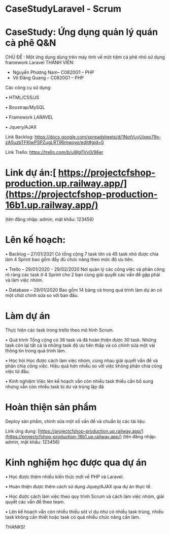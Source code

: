 # CaseStudyLaravel - Scrum
# CaseStudy: Ứng dụng quản lý quán cà phê Q&N

CHỦ ĐỀ : Một ứng dụng dùng trên máy tính về một tiệm cà phê nhỏ sử dụng framework Laravel
THÀNH VIÊN: 
- Nguyễn Phương Nam– C0820G1 – PHP
- Võ Đăng Quang – C0820G1 – PHP

Các công cụ sử dụng:

•	HTML/CSS/JS

•	Boostrap/MySQL

•	Framework LARAVEL

•	Jquery/AJAX

Link Backlog: https://docs.google.com/spreadsheets/d/1NotVuyUixeo79x-zA5uzbTFKlwPSPZugLRTIRlmwoyo/edit#gid=0

Link Trello: https://trello.com/b/uWgl1Vv0/96er
# Link dự án:[ https://projectcfshop-production.up.railway.app/](https://projectcfshop-production-16b1.up.railway.app/)
(tên đăng nhập: admin, mật khẩu: 123456)

# Lên kế hoạch:

•	Backlog – 27/01/2021
Có tổng cộng 7 task lớn và 45 task nhỏ được chia làm 4 Sprint bao gồm đầy đủ chức năng theo mức độ ưu tiên. 

•	Trello – 29/01/2020 - 29/02/2020
Nơi quản lý các công việc và phân công rõ ràng các task ở 4 Sprint cho 2 bạn cùng giải quyết các vấn đề gặp phải và làm việc nhóm.

•	Database – 29/01/2020
 Bao gồm 14 bảng và trong quá trình làm dự án có một chút chỉnh sửa so với ban đầu.

# Làm dự án
Thực hiện các task trong trello theo mô hình Scrum.

•	Quá trình
Tổng cộng có 36 task và đã hoàn thiện được 30 task. Những task còn lại tất cả là những task độ ưu tiên thấp và có chỉnh sửa một vài thông tin trong quá trình làm.

•	Học hỏi
Học được cách làm việc nhóm, cùng nhau giải quyết vấn đề và phân chia công việc.
Hiệu quả hơn nhiều so với việc không phân chia công việc từ đầu.

•	Kinh nghiệm
Việc lên kế hoạch vẫn còn nhiều task thiếu cần bổ sung nhưng vẫn còn nhiều task bị dư và trùng lặp đã

# Hoàn thiện sản phẩm
Deploy sản phẩm, chỉnh sửa một số vấn đề và chuẩn bị các tài liệu.
 
Link ứng dụng: [https://projectcfshop-production.up.railway.app/](https://projectcfshop-production-16b1.up.railway.app/)
(tên đăng nhập: admin, mật khẩu: 123456)

# Kinh nghiệm học được qua dự án

•	Học được thêm nhiều kiến thức mới về PHP và Laravel.

•	Hoàn thiện được thêm cách sử dụng Jquey/AJAX qua dự án thực tế.

•	Học được cách làm việc theo quy trình Scrum và cách làm việc nhóm, giải quyết các vấn đề theo team.

•	Lên kế hoạch vẫn còn nhiều thiếu sót ví dụ như có nhiều task trùng, nhiều task không cần thiết hoặc task có quá nhiều chức năng cần làm.

THANKS!



